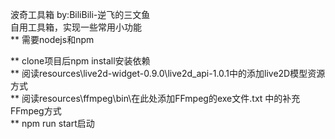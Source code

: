 波奇工具箱 by:BiliBili-逆飞的三文鱼  
自用工具箱，实现一些常用小功能  
** 需要nodejs和npm  
  
** clone项目后npm install安装依赖  
** 阅读resources\live2d-widget-0.9.0\live2d_api-1.0.1中的添加live2D模型资源方式  
** 阅读resources\ffmpeg\bin\在此处添加FFmpeg的exe文件.txt 中的补充FFmpeg方式  
** npm run start启动  
